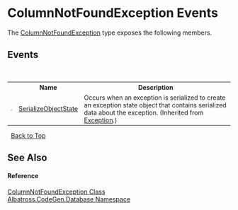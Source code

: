 # ColumnNotFoundException Events
 

The <a href="E7D5382F.md">ColumnNotFoundException</a> type exposes the following members.


## Events
&nbsp;<table><tr><th></th><th>Name</th><th>Description</th></tr><tr><td>![Protected event](media/protevent.gif "Protected event")</td><td><a href="http://msdn2.microsoft.com/en-us/library/ee332915" target="_blank">SerializeObjectState</a></td><td>
Occurs when an exception is serialized to create an exception state object that contains serialized data about the exception.
 (Inherited from <a href="http://msdn2.microsoft.com/en-us/library/c18k6c59" target="_blank">Exception</a>.)</td></tr></table>&nbsp;
<a href="#columnnotfoundexception-events">Back to Top</a>

## See Also


#### Reference
<a href="E7D5382F.md">ColumnNotFoundException Class</a><br /><a href="E11F5D98.md">Albatross.CodeGen.Database Namespace</a><br />